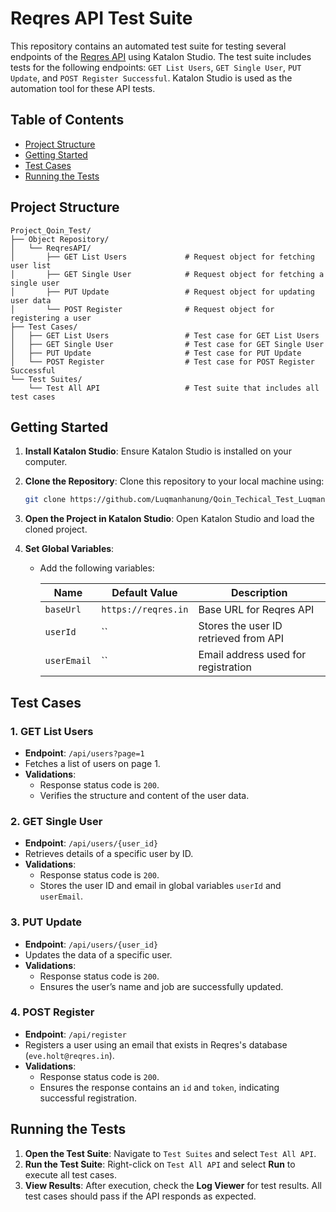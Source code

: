 
# Reqres API Test Suite

This repository contains an automated test suite for testing several endpoints of the [Reqres API](https://reqres.in/) using Katalon Studio. The test suite includes tests for the following endpoints: `GET List Users`, `GET Single User`, `PUT Update`, and `POST Register Successful`. Katalon Studio is used as the automation tool for these API tests.

## Table of Contents

- [Project Structure](#project-structure)
- [Getting Started](#getting-started)
- [Test Cases](#test-cases)
- [Running the Tests](#running-the-tests)

## Project Structure

```
Project_Qoin_Test/
├── Object Repository/
│   └── ReqresAPI/
│       ├── GET List Users             # Request object for fetching user list
│       ├── GET Single User            # Request object for fetching a single user
│       ├── PUT Update                 # Request object for updating user data
│       └── POST Register              # Request object for registering a user
├── Test Cases/
│   ├── GET List Users                 # Test case for GET List Users
│   ├── GET Single User                # Test case for GET Single User
│   ├── PUT Update                     # Test case for PUT Update
│   └── POST Register 			       # Test case for POST Register Successful
└── Test Suites/
    └── Test All API                   # Test suite that includes all test cases
```

## Getting Started

1. **Install Katalon Studio**: Ensure Katalon Studio is installed on your computer. 
2. **Clone the Repository**: Clone this repository to your local machine using:
   ```bash
   git clone https://github.com/Luqmanhanung/Qoin_Techical_Test_Luqman-Hanung-Asidiq.git
   ```
3. **Open the Project in Katalon Studio**: Open Katalon Studio and load the cloned project.

4. **Set Global Variables**:
   - Add the following variables:

     | Name        | Default Value            | Description                          |
     |-------------|--------------------------|--------------------------------------|
     | `baseUrl`   | `https://reqres.in`      | Base URL for Reqres API              |
     | `userId`    | ``                       | Stores the user ID retrieved from API|
     | `userEmail` | ``     				  | Email address used for registration  |

## Test Cases

### 1. GET List Users
- **Endpoint**: `/api/users?page=1`
- Fetches a list of users on page 1.
- **Validations**:
  - Response status code is `200`.
  - Verifies the structure and content of the user data.

### 2. GET Single User
- **Endpoint**: `/api/users/{user_id}`
- Retrieves details of a specific user by ID.
- **Validations**:
  - Response status code is `200`.
  - Stores the user ID and email in global variables `userId` and `userEmail`.

### 3. PUT Update
- **Endpoint**: `/api/users/{user_id}`
- Updates the data of a specific user.
- **Validations**:
  - Response status code is `200`.
  - Ensures the user’s name and job are successfully updated.

### 4. POST Register
- **Endpoint**: `/api/register`
- Registers a user using an email that exists in Reqres's database (`eve.holt@reqres.in`).
- **Validations**:
  - Response status code is `200`.
  - Ensures the response contains an `id` and `token`, indicating successful registration.

## Running the Tests

1. **Open the Test Suite**: Navigate to `Test Suites` and select `Test All API`.
2. **Run the Test Suite**: Right-click on `Test All API` and select **Run** to execute all test cases.
3. **View Results**: After execution, check the **Log Viewer** for test results. All test cases should pass if the API responds as expected.
